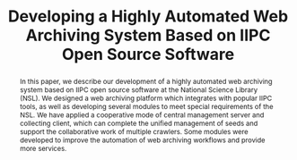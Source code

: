 ---
abstract: 'In this paper, we describe our development of a highly automated

  web archiving system based on IIPC open source software at the National Science
  Library (NSL). We designed a web archiving platform which integrates with popular
  IIPC tools, as well as

  developing several modules to meet special requirements of the NSL. We have applied
  a cooperative mode of central management server and collecting client, which can
  complete the unified management of seeds and support the collaborative work of

  multiple crawlers. Some modules were developed to improve the automation of web
  archiving workflows and provide more services.'
creators:
- Wu, Zhenxin
- Xie, Jing
- Hu, Jiying
- Zhang, Zhixiong
date: null
document_url: https://services.phaidra.univie.ac.at/api/object/o:429565/download
grand_parent: iPRES
institutions: []
keywords:
- open source software
- web archive
- platform development process automation
landing_page_url: https://phaidra.univie.ac.at/o:429565
language: eng
layout: publication
license: CC BY 4.0 International
notes_url: null
parent: iPRES 2015
publication_type: paper
size: 813717
slides_url: null
source_name: iPRES
stream_url: null
title: Developing a Highly Automated Web Archiving System Based on IIPC Open Source
  Software
year: 2015
---